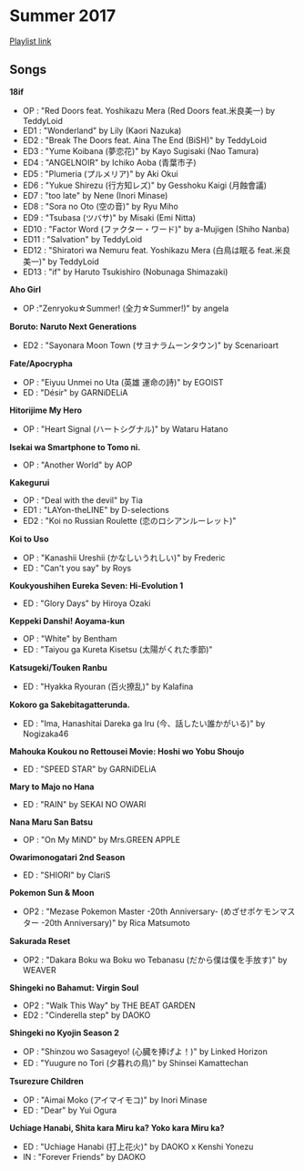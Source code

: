 # Summer 2017

[Playlist link](https://open.spotify.com/user/fz230568w0ccmom2dg3zvxq1h/playlist/6z5sf94CtFgHFLgzM4Zuci?si=3Ka3vM16RoacGRIm_ubLzA)

## Songs

**18if**
* OP : "Red Doors feat. Yoshikazu Mera (Red Doors feat.米良美一) by TeddyLoid
* ED1 : "Wonderland" by Lily (Kaori Nazuka)
* ED2 : "Break The Doors feat. Aina The End (BiSH)" by TeddyLoid
* ED3 : "Yume Koibana (夢恋花)" by Kayo Sugisaki (Nao Tamura)
* ED4 : "ANGELNOIR" by Ichiko Aoba (青葉市子)
* ED5 : "Plumeria (プルメリア)" by Aki Okui
* ED6 : "Yukue Shirezu (行方知レズ)" by Gesshoku Kaigi (月蝕會議)
* ED7 : "too late" by Nene (Inori Minase)
* ED8 : "Sora no Oto (空の音)" by Ryu Miho
* ED9 : "Tsubasa (ツバサ)" by Misaki (Emi Nitta)
* ED10 : "Factor Word (ファクター・ワード)" by a-Mujigen (Shiho Nanba)
* ED11 : "Salvation" by TeddyLoid 
* ED12 : "Shiratori wa Nemuru feat. Yoshikazu Mera (白鳥は眠る feat.米良美一)" by TeddyLoid
* ED13 : "if" by Haruto Tsukishiro (Nobunaga Shimazaki)

**Aho Girl**
* OP :"Zenryoku☆Summer! (全力☆Summer!)" by angela

**Boruto: Naruto Next Generations**
* ED2 : "Sayonara Moon Town (サヨナラムーンタウン)" by Scenarioart

**Fate/Apocrypha**
* OP : "Eiyuu Unmei no Uta (英雄 運命の詩)" by EGOIST
* ED : "Désir" by GARNiDELiA

**Hitorijime My Hero**
* OP : "Heart Signal (ハートシグナル)" by Wataru Hatano

**Isekai wa Smartphone to Tomo ni.**
* OP : "Another World" by AOP

**Kakegurui**
* OP : "Deal with the devil" by Tia
* ED1 : "LAYon-theLINE" by D-selections
* ED2 : "Koi no Russian Roulette (恋のロシアンルーレット)"

**Koi to Uso**
* OP : "Kanashii Ureshii (かなしいうれしい)" by Frederic
* ED : "Can't you say" by Roys

**Koukyoushihen Eureka Seven: Hi-Evolution 1**
* ED : "Glory Days" by Hiroya Ozaki

**Keppeki Danshi! Aoyama-kun**
* OP : "White" by Bentham
* ED : "Taiyou ga Kureta Kisetsu (太陽がくれた季節)"

**Katsugeki/Touken Ranbu**
* ED : "Hyakka Ryouran (百火撩乱)" by Kalafina

**Kokoro ga Sakebitagatterunda.**
* ED : "Ima, Hanashitai Dareka ga Iru (今、話したい誰かがいる)" by Nogizaka46

**Mahouka Koukou no Rettousei Movie: Hoshi wo Yobu Shoujo**
* ED : "SPEED STAR" by GARNiDELiA

**Mary to Majo no Hana**
* ED : "RAIN" by SEKAI NO OWARI

**Nana Maru San Batsu**
* OP : "On My MiND" by Mrs.GREEN APPLE

**Owarimonogatari 2nd Season**
* ED : "SHIORI" by ClariS

**Pokemon Sun & Moon**
* OP2 : "Mezase Pokemon Master -20th Anniversary- (めざせポケモンマスター -20th Anniversary)" by Rica Matsumoto

**Sakurada Reset**
* OP2 : "Dakara Boku wa Boku wo Tebanasu (だから僕は僕を手放す)" by WEAVER

**Shingeki no Bahamut: Virgin Soul**
* OP2 : "Walk This Way" by THE BEAT GARDEN
* ED2 : "Cinderella step" by DAOKO

**Shingeki no Kyojin Season 2**
* OP : "Shinzou wo Sasageyo! (心臓を捧げよ！)" by Linked Horizon
* ED : "Yuugure no Tori (夕暮れの鳥)" by Shinsei Kamattechan

**Tsurezure Children**
* OP : "Aimai Moko (アイマイモコ)" by Inori Minase
* ED : "Dear" by Yui Ogura

**Uchiage Hanabi, Shita kara Miru ka? Yoko kara Miru ka?**
* ED : "Uchiage Hanabi (打上花火)" by DAOKO x Kenshi Yonezu
* IN : "Forever Friends" by DAOKO
